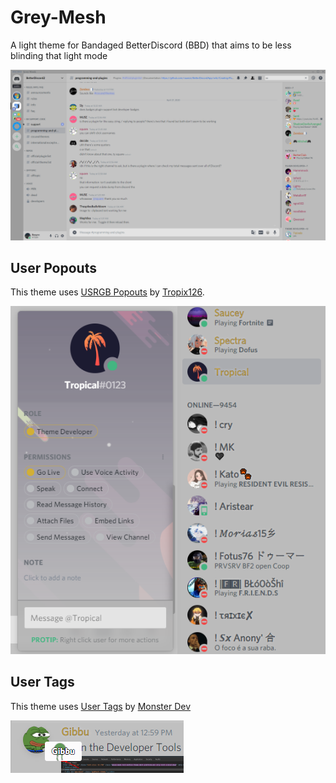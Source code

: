 # Grey-Mesh

A light theme for Bandaged BetterDiscord (BBD) that aims to be less blinding that light mode

![Theme](media/main.png)

## User Popouts

This theme uses [USRGB Popouts](https://github.com/Discord-Custom-Covers/usrbg) by [Tropix126](https://github.com/Tropix126).

![Popout](media/popout.png)

## User Tags

This theme uses [User Tags](https://github.com/monstrousdev/themes/blob/master/addons/user-tags.css) by [Monster Dev](https://github.com/monstrousdev)

![Tag](media/usertags.png)